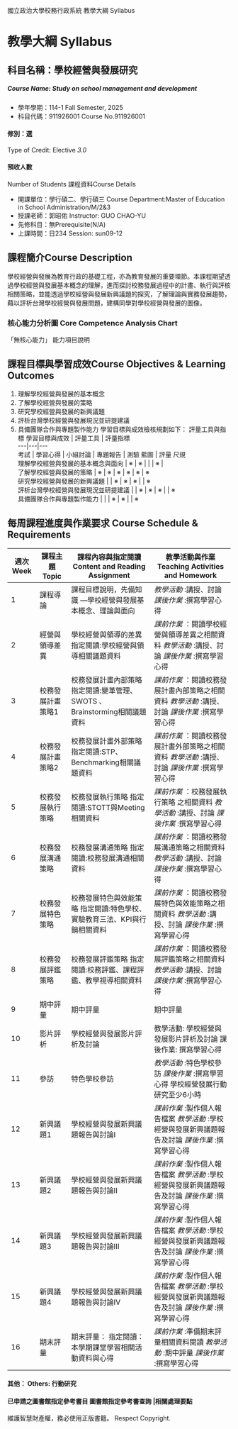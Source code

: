 國立政治大學校務行政系統 教學大綱 Syllabus
# 教學大綱 Syllabus
##  科目名稱：學校經營與發展研究 
#####  Course Name: Study on school management and development
  * 學年學期：114-1 Fall Semester, 2025 
  * 科目代碼：911926001 Course No.911926001
#### 修別：選
Type of Credit: Elective 
_3.0_
#### 預收人數
Number of Students
課程資料Course Details
  * 開課單位：學行碩二、學行碩三 Course Department:Master of Education in School Administration/M/2&3 
  * 授課老師：郭昭佑 Instructor: GUO CHAO-YU 
  * 先修科目：無Prerequisite(N/A)
  * 上課時間：日234 Session: sun09-12
##  課程簡介Course Description
學校經營與發展為教育行政的基礎工程，亦為教育發展的重要環節。本課程期望透過學校經營與發展基本概念的理解，進而探討校務發展過程中的計畫、執行與評核相關策略，並能透過學校經營與發展新興議題的探究，了解理論與實務發展趨勢，藉以評析台灣學校經營與發展問題，建構同學對學校經營與發展的圖像。
###  核心能力分析圖 Core Competence Analysis Chart
「無核心能力」 
能力項目說明
##  課程目標與學習成效Course Objectives & Learning Outcomes 
  1. 理解學校經營與發展的基本概念
  2. 了解學校經營與發展的策略
  3. 研究學校經營與發展的新興議題
  4. 評析台灣學校經營與發展現況並研提建議
  5. 具備團隊合作與專題製作能力
學習目標與成效檢核規劃如下：
評量工具與指標 學習目標與成效 |  評量工具 |  評量指標  
---|---|---  
考試 |  學習心得 |  小組討論 |  專題報告 |  測驗 藍圖 |  評量 尺規  
理解學校經營與發展的基本概念與面向 |  ※ |  ※ |  |  |  ※ |   
了解學校經營與發展的策略 |  ※ |  ※ |  ※ |  ※ |  ※ |  ※  
研究學校經營與發展的新興議題 |  |  ※ |  ※ |  ※ |  |  ※  
評析台灣學校經營與發展現況並研提建議 |  |  ※ |  ※ |  ※ |  |  ※  
具備團隊合作與專題製作能力 |  |  |  ※ |  ※ |  |  ※  
##  每周課程進度與作業要求 Course Schedule & Requirements
週次 Week |  課程主題 Topic |  課程內容與指定閱讀 Content and Reading Assignment |  教學活動與作業 Teaching Activities and Homework  
---|---|---|---  
1 |  課程導論 |  課程目標說明，先備知識 —學校經營與發展基本概念、理論與面向 |  _教學活動_ :講授、討論 _課後作業_ :撰寫學習心得  
2 |  經營與領導差異 |  學校經營與領導的差異 指定閱讀:學校經營與領導相關議題資料 |  _課前作業_ ：閱讀學校經營與領導差異之相關資料 _教學活動_ :講授、討論 _課後作業_ :撰寫學習心得  
3 |  校務發展計畫策略1 |  校務發展計畫內部策略 指定閱讀:變革管理、SWOTS 、Brainstorming相關議題資料 |  _課前作業_ ：閱讀校務發展計畫內部策略之相關資料 _教學活動_ :講授、討論 _課後作業_ :撰寫學習心得  
4 |  校務發展計畫策略2 |  校務發展計畫外部策略 指定閱讀:STP、Benchmarking相關議題資料 |  _課前作業_ ：閱讀校務發展計畫外部策略之相關資料 _教學活動_ :講授、討論 _課後作業_ :撰寫學習心得  
5 |  校務發展執行策略 |  校務發展執行策略 指定閱讀:STOTT與Meeting相關資料 |  _課前作業_ ：校務發展執行策略 之相關資料 _教學活動_ :講授、討論 _課後作業_ :撰寫學習心得  
6 |  校務發展溝通策略 |  校務發展溝通策略 指定閱讀:校務發展溝通相關資料 |  _課前作業_ ：閱讀校務發展溝通策略之相關資料 _教學活動_ :講授、討論 _課後作業_ :撰寫學習心得  
7 |  校務發展特色策略 |  校務發展特色與效能策略 指定閱讀:特色學校、實驗教育三法、KPI與行銷相關資料 |  _課前作業_ ：閱讀校務發展特色與效能策略之相關資料 _教學活動_ :講授、討論 _課後作業_ :撰寫學習心得  
8 |  校務發展評鑑策略 |  校務發展評鑑策略 指定閱讀:校務評鑑、課程評鑑、教學視導相關資料 |  _課前作業_ ：閱讀校務發展評鑑策略之相關資料 _教學活動_ :講授、討論 _課後作業_ :撰寫學習心得  
9 |  期中評量 |  期中評量 |  期中評量  
10 |  影片評析 |  學校經營與發展影片評析及討論 |  教學活動: 學校經營與發展影片評析及討論 課後作業: 撰寫學習心得  
11 |  參訪 |  特色學校參訪 |  _教學活動_ :特色學校參訪 _課後作業_ :撰寫學習心得 學校經營發展行動研究至少6小時  
12 |  新興議題1 |  學校經營與發展新興議題報告與討論Ⅰ |  _課前作業_ :製作個人報告檔案 _教學活動_ :學校經營與發展新興議題報告及討論 _課後作業_ :撰寫學習心得  
13 |  新興議題2 |  學校經營與發展新興議題報告與討論Ⅱ |  _課前作業_ :製作個人報告檔案 _教學活動_ :學校經營與發展新興議題報告及討論 _課後作業_ :撰寫學習心得  
14 |  新興議題3 |  學校經營與發展新興議題報告與討論Ⅲ |  _課前作業_ :製作個人報告檔案 _教學活動_ :學校經營與發展新興議題報告及討論 _課後作業_ :撰寫學習心得  
15 |  新興議題4 |  學校經營與發展新興議題報告與討論Ⅳ |  _課前作業_ :製作個人報告檔案 _教學活動_ :學校經營與發展新興議題報告及討論 _課後作業_ :撰寫學習心得  
16 |  期末評量 |  期末評量： 指定閱讀：本學期課堂學習相關活動資料與心得 |  _課前作業_ :準備期末評量相關資料閱讀 _教學活動_ :期中評量 _課後作業_ :撰寫學習心得  
####  其他： Others: 行動研究 
####  已申請之圖書館指定參考書目  圖書館指定參考書查詢 |相關處理要點
維護智慧財產權，務必使用正版書籍。 Respect Copyright.
